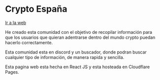 <div>
    <h1>Crypto España</h1>
    <a target="_blank" rel="noreferrer nofollow noopener" href="https://crypto-esp.area120.ruxwez.ga/">Ir a la web</a>
</div>

He creado esta comunidad con el objetivo de recopilar información para que los usuarios que quieran adentrarse dentro del mundo crypto puedan hacerlo correctamente.

Esta comunidad esta en discord y un buscador, donde podran buscar cualquier tipo de información, de manera rapida y sencilla.

Esta pagina web esta hecha en React JS y esta hosteada en Cloudflare Pages.
